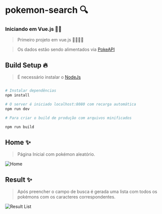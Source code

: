 # pokemon-search 🔍
### Iniciando em Vue.js  📖🧨
  
> Primeiro projeto em vue.js 🚀👩🏿‍🚀

> Os dados estão sendo alimentados via [PokeAPI](https://pokeapi.co/)

  

## Build Setup 🔥

> É necessário instalar o [NodeJs](https://nodejs.org/en/download/)

```  bash

# Instalar dependências
npm install

# O server é iniciado localhost:8080 com recarga automática
npm run dev

# Para criar o build de produção com arquivos minificados

npm run build

```

## Home ✨
> Página Inicial com pokémon aleatório.

![Home](https://github.com/bruno-ralmeida/pokemon-search/blob/main/image-project/home.PNG?raw=true)

  

## Result ✨
> Após preencher o campo de busca é gerada uma lista com todos os pokémons com os caracteres correspondentes. 

![Result List](https://github.com/bruno-ralmeida/pokemon-search/blob/main/image-project/result-list.PNG?raw=true)